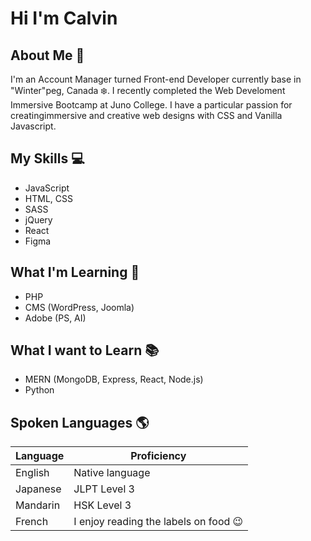 # Hi I'm Calvin

## About Me :speech_balloon:
I'm an Account Manager turned Front-end Developer currently base in "Winter"peg, Canada :snowflake:. I recently completed the Web Develoment Immersive Bootcamp at Juno College. I have a particular passion for creatingimmersive and creative web designs with CSS and Vanilla Javascript.

## My Skills :computer:
- JavaScript
- HTML, CSS
- SASS
- jQuery
- React
- Figma

## What I'm Learning :scroll:
- PHP
- CMS (WordPress, Joomla)
- Adobe (PS, AI)

## What I want to Learn :books:
- MERN (MongoDB, Express, React, Node.js)
- Python

## Spoken Languages :earth_americas:

| Language      | Proficiency                                                               |
| ------------- | ------------------------------------------------------------------------- |
| English       | Native language                                                           |
| Japanese      | JLPT Level 3                                                              |
| Mandarin      | HSK Level 3                                                               |
| French        | I enjoy reading the labels on food :wink:                                                           |

<!--
**Callyhobbes/Callyhobbes** is a ✨ _special_ ✨ repository because its `README.md` (this file) appears on your GitHub profile.

Here are some ideas to get you started:

- 🔭 I’m currently working on ...
- 🌱 I’m currently learning ...
- 👯 I’m looking to collaborate on ...
- 🤔 I’m looking for help with ...
- 💬 Ask me about ...
- 📫 How to reach me: ...
- 😄 Pronouns: ...
- ⚡ Fun fact: ...
-->
